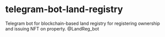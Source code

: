 # telegram-bot-land-registry
Telegram bot for blockchain-based land registry for registering ownership and issuing NFT on property.
@LandReg_bot

